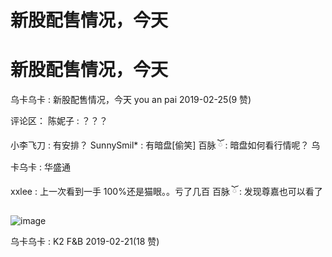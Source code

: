 # 新股配售情况，今天

# 新股配售情况，今天

乌卡乌卡 : 新股配售情况，今天 you an pai 2019-02-25(9 赞)

评论区： 陈妮子 : ？？？

小李飞刀 : 有安排？ SunnySmil* : 有暗盘[偷笑] 百脉 ོ : 暗盘如何看行情呢？ 乌卡乌卡 : 华盛通

xxlee : 上一次看到一手 100%还是猫眼。。亏了几百 百脉 ོ : 发现尊嘉也可以看了

![image](img/Image_305.png)

乌卡乌卡 : K2 F&B 2019-02-21(18 赞)